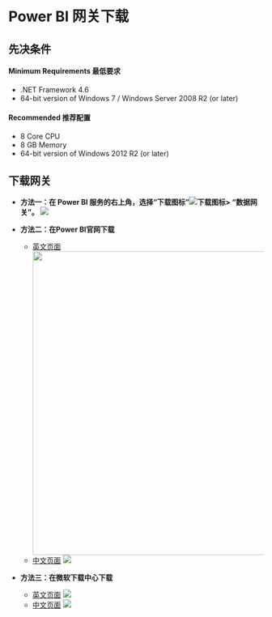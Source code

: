 # Power BI 网关下载
## 先决条件
#### Minimum Requirements 最低要求
   * .NET Framework 4.6
   * 64-bit version of Windows 7 / Windows Server 2008 R2 (or later)
#### Recommended 推荐配置
   * 8 Core CPU
   * 8 GB Memory
   * 64-bit version of Windows 2012 R2 (or later)

## 下载网关
* **方法一：在 Power BI 服务的右上角，选择“下载图标”![下载图标](https://docs.microsoft.com/zh-cn/power-bi/media/service-gateway-install/icon-download.png)> “数据网关”。**
  ![](https://docs.microsoft.com/zh-cn/power-bi/media/service-gateway-install/data-gateway.png)
* **方法二：在Power BI官网下载**
    * [英文页面](https://powerbi.microsoft.com/en-us/gateway/)
       <div align=center><img src="https://github.com/jeffzhu1990/helloworld/blob/master/images/Homepage-English.png" width="600"/></div>
    * [中文页面](https://powerbi.microsoft.com/en-us/gateway/)
      ![](https://github.com/jeffzhu1990/helloworld/blob/master/images/Homepage-Chinese.png)

* **方法三：在微软下载中心下载**
    * [英文页面](https://www.microsoft.com/en-us/download/details.aspx?id=53127)
    ![](https://github.com/jeffzhu1990/helloworld/blob/master/images/DownloadCenter-English.png)
    * [中文页面](https://www.microsoft.com/zh-cn/download/details.aspx?id=53127)
    ![](https://github.com/jeffzhu1990/helloworld/blob/master/images/DownloadCenter-Chinese.png)
